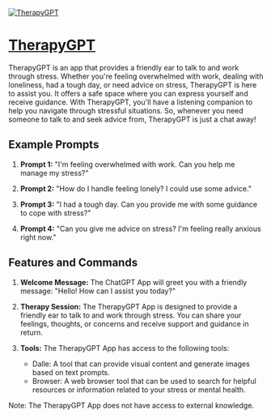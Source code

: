 [![TherapyGPT](https://files.oaiusercontent.com/file-JhUBXEh6tCisWlPqjwyVEusL?se=2123-10-18T04%3A21%3A15Z&sp=r&sv=2021-08-06&sr=b&rscc=max-age%3D31536000%2C%20immutable&rscd=attachment%3B%20filename%3D444e4ae3-51ac-43ec-a43a-02f89041c06f.png&sig=EZvQ9XX3fD89j0JsurAbnsTFmkOF2vnEPUPxNEKwVac%3D)](https://chat.openai.com/g/g-qMqeEG8Or-therapygpt)

# [TherapyGPT](https://chat.openai.com/g/g-qMqeEG8Or-therapygpt)

TherapyGPT is an app that provides a friendly ear to talk to and work through stress. Whether you're feeling overwhelmed with work, dealing with loneliness, had a tough day, or need advice on stress, TherapyGPT is here to assist you. It offers a safe space where you can express yourself and receive guidance. With TherapyGPT, you'll have a listening companion to help you navigate through stressful situations. So, whenever you need someone to talk to and seek advice from, TherapyGPT is just a chat away!

## Example Prompts

1. **Prompt 1:** "I'm feeling overwhelmed with work. Can you help me manage my stress?"

2. **Prompt 2:** "How do I handle feeling lonely? I could use some advice."

3. **Prompt 3:** "I had a tough day. Can you provide me with some guidance to cope with stress?"

4. **Prompt 4:** "Can you give me advice on stress? I'm feeling really anxious right now."

## Features and Commands

1. **Welcome Message:** The ChatGPT App will greet you with a friendly message: "Hello! How can I assist you today?"

2. **Therapy Session:** The TherapyGPT App is designed to provide a friendly ear to talk to and work through stress. You can share your feelings, thoughts, or concerns and receive support and guidance in return.

3. **Tools:** The TherapyGPT App has access to the following tools:
   - Dalle: A tool that can provide visual content and generate images based on text prompts.
   - Browser: A web browser tool that can be used to search for helpful resources or information related to your stress or mental health.

Note: The TherapyGPT App does not have access to external knowledge.